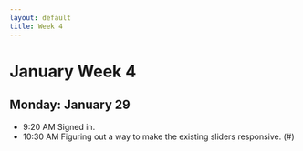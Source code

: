 ```yaml
---
layout: default
title: Week 4
---
```

# **January Week 4**
## **Monday: January 29**
- 9:20  AM Signed in.
- 10:30 AM Figuring out a way to make the existing sliders responsive. (#)
